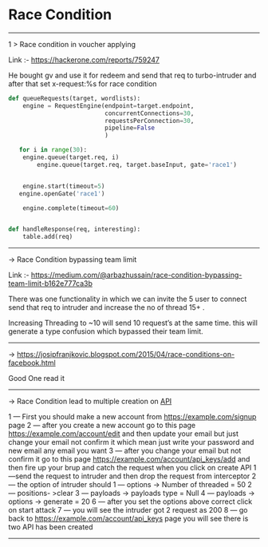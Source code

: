 # Race Condition 

----

1 > Race condition in voucher applying

Link :- https://hackerone.com/reports/759247

He bought gv and use it for redeem and send that req to turbo-intruder and after that set x-request:%s for race condition 

```python
def queueRequests(target, wordlists):
    engine = RequestEngine(endpoint=target.endpoint,
                           concurrentConnections=30,
                           requestsPerConnection=30,
                           pipeline=False
                           )

   for i in range(30):
    engine.queue(target.req, i)
        engine.queue(target.req, target.baseInput, gate='race1')


    engine.start(timeout=5)
   engine.openGate('race1')

    engine.complete(timeout=60)


def handleResponse(req, interesting):
    table.add(req)
```


----

-> Race Condition bypassing team limit

Link :-  https://medium.com/@arbazhussain/race-condition-bypassing-team-limit-b162e777ca3b

There was one functionality in which we can invite the  5 user to connect send that req to intruder and increase the no of thread 15+ .

Increasing Threading to ~10 will send 10 request’s at the same time. this will generate a type confusion which bypassed their team limit.

---

-> https://josipfranjkovic.blogspot.com/2015/04/race-conditions-on-facebook.html 

Good One read it 

----

->  Race Condition lead to multiple creation on [API](https://medium.com/@Alone_Wwolf/rare-race-condition-p3-2adb4eb6b715)

1 — First you should make a new account from https://example.com/signup page
2 — after you create a new account go to this page https://example.com/account/edit and then update your email but just change your email not confirm it which mean just write your password and new email any email you want
3 — after you change your email but not confirm it go to this page https://example.com/account/api_keys/add and then fire up your brup and catch the request when you click on create API
1 —send the request to intruder and then drop the request from interceptor
2 — the option of intruder should
  1 — options -> Number of threaded = 50
  2 — positions- >clear
  3 — payloads → payloads type = Null
4 — payloads -> options -> generate = 20
6 — after you set the options above correct click on start attack
7 — you will see the intruder got 2 request as 200
8 — go back to https://example.com/account/api_keys page you will see there is two API has been created

----

